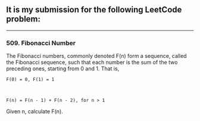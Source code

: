 ## It is my submission for the following LeetCode problem:

---

### 509. Fibonacci Number

The Fibonacci numbers, commonly denoted F(n) form a sequence, called the Fibonacci sequence, such that each number is the sum of the two preceding ones, starting from 0 and 1. That is,

<code>F(0) = 0, F(1) = 1

F(n) = F(n - 1) + F(n - 2), for n > 1</code>

Given n, calculate F(n).
